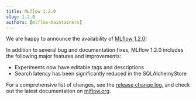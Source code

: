 ```yaml
---
title: MLflow 1.2.0
slug: 1.2.0
authors: [mlflow-maintainers]
---
```


We are happy to announce the availability of [MLflow 1.2.0](https://github.com/mlflow/mlflow/releases/tag/v1.2.0)!

In addition to several bug and documentation fixes, MLflow 1.2.0 includes the following major features and improvements:

- Experiments now have editable tags and descriptions
- Search latency has been significantly reduced in the SQLAlchemyStore

For a comprehensive list of changes, see the [release change log](https://github.com/mlflow/mlflow/releases/tag/v1.2.0), and check out the latest documentation on [mlflow.org](http://mlflow.org/).
